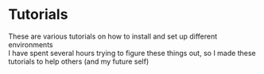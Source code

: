 # Tutorials

These are various tutorials on how to install and set up different environments<br/>
I have spent several hours trying to figure these things out, so I made these tutorials to help others (and my future self)
